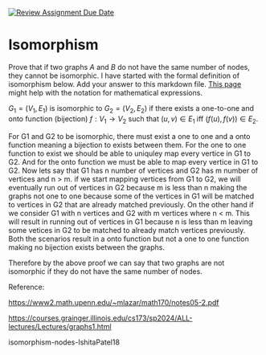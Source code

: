 [![Review Assignment Due Date](https://classroom.github.com/assets/deadline-readme-button-24ddc0f5d75046c5622901739e7c5dd533143b0c8e959d652212380cedb1ea36.svg)](https://classroom.github.com/a/AtNXzL3S)
# Isomorphism

Prove that if two graphs $A$ and $B$ do not have the same number of nodes, they
cannot be isomorphic. I have started with the formal definition of isomorphism
below. Add your answer to this markdown file. [This
page](https://docs.github.com/en/get-started/writing-on-github/working-with-advanced-formatting/writing-mathematical-expressions)
might help with the notation for mathematical expressions.

$G_1=(V_1 , E_1)$ is isomorphic to $G_2 = (V_2, E_2)$ if there exists a
one-to-one and onto function (bijection) $f: V_1 \rightarrow V_2$ such that $(u,v)
\in E_1$ iff $(f(u),f(v)) \in E_2$.

For G1 and G2  to be isomorphic, there must exist a one to one and a onto function meaning a bijection to exists between them. For the one to one function to exist we should be able to uniquley map every vertice in G1 to G2. And for the onto function we must be able to map every vertice in G1 to G2. Now lets say that G1 has n number of vertices and G2 has m number of vertices and n > m. if we start mapping vertices from G1 to G2, we will eventually run out of vertices in G2 because m is less than n making the graphs not one to one because some of the vertices in G1 will be matched to vertices in G2 that are already matched previously. On the other hand if we consider G1 with n vertices and G2 with m vertices where n < m. This will result in running out of vertices in G1 because n is less than m leaving some vetices in G2 to be matched to already match vertices previously. Both the scenarios result in a onto function but not a one to one function making no bijection exists between the graphs. 

Therefore by the above proof we can say that two graphs are not isomorphic if they do not have the same number of nodes.

Reference:

https://www2.math.upenn.edu/~mlazar/math170/notes05-2.pdf

https://courses.grainger.illinois.edu/cs173/sp2024/ALL-lectures/Lectures/graphs1.html

isomorphism-nodes-IshitaPatel18
